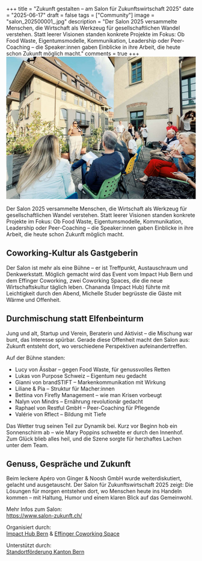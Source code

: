 +++
title = "Zukunft gestalten – am Salon für Zukunftswirtschaft 2025"
date = "2025-06-17"
draft = false
tags = ["Community"]
image = "salon_202500001_.jpg"
description = "Der Salon 2025 versammelte Menschen, die Wirtschaft als Werkzeug für gesellschaftlichen Wandel verstehen. Statt leerer Visionen standen konkrete Projekte im Fokus: Ob Food Waste, Eigentumsmodelle, Kommunikation, Leadership oder Peer-Coaching – die Speaker:innen gaben Einblicke in ihre Arbeit, die heute schon Zukunft möglich macht."
comments = true
+++
![Salon für Zukunftswirtschaft 2025](salon_202500001_.jpg "Salon für Zukunftswirtschaft 2025")

<div class="lead">Der Salon 2025 versammelte Menschen, die Wirtschaft als Werkzeug für gesellschaftlichen Wandel verstehen. Statt leerer Visionen standen konkrete Projekte im Fokus: Ob Food Waste, Eigentumsmodelle, Kommunikation, Leadership oder Peer-Coaching – die Speaker:innen gaben Einblicke in ihre Arbeit, die heute schon Zukunft möglich macht.</div>

## Coworking-Kultur als Gastgeberin

Der Salon ist mehr als eine Bühne – er ist Treffpunkt, Austauschraum und Denkwerkstatt. Möglich gemacht wird das Event vom Impact Hub Bern und dem Effinger Coworking, zwei Coworking Spaces, die die neue Wirtschaftskultur täglich leben. Chananda (Impact Hub) führte mit Leichtigkeit durch den Abend, Michelle Studer begrüsste die Gäste mit Wärme und Offenheit.

## Durchmischung statt Elfenbeinturm

Jung und alt, Startup und Verein, Beraterin und Aktivist – die Mischung war bunt, das Interesse spürbar. Gerade diese Offenheit macht den Salon aus: Zukunft entsteht dort, wo verschiedene Perspektiven aufeinandertreffen.

Auf der Bühne standen:

* Lucy von Ässbar – gegen Food Waste, für genussvolles Retten
* Lukas von Purpose Schweiz – Eigentum neu gedacht
* Gianni von brandSTIFT – Markenkommunikation mit Wirkung
* Liliane & Pia – Struktur für Macher:innen
* Bettina von Firefly Management – wie man Krisen vorbeugt
* Nalyn von Mindrs – Ernährung revolutionär gedacht
* Raphael von Restful GmbH – Peer-Coaching für Pflegende
* Valérie von Rflect – Bildung mit Tiefe

Das Wetter trug seinen Teil zur Dynamik bei. Kurz vor Beginn hob ein Sonnenschirm ab – wie Mary Poppins schwebte er durch den Innenhof. Zum Glück blieb alles heil, und die Szene sorgte für herzhaftes Lachen unter dem Team.

## Genuss, Gespräche und Zukunft

Beim leckere Apéro von Ginger & Noosh GmbH wurde weiterdiskutiert, gelacht und ausgetauscht. Der Salon für Zukunftswirtschaft 2025 zeigt: Die Lösungen für morgen entstehen dort, wo Menschen heute ins Handeln kommen – mit Haltung, Humor und einem klaren Blick auf das Gemeinwohl.

Mehr Infos zum Salon:\
https://www.salon-zukunft.ch/

Organisiert durch:\
[Impact Hub Bern](https://bern.impacthub.net/) & [Effinger Coworking Space](https://www.effinger.ch/)

[](https://www.effinger.ch/)Unterstützt durch:\
[Standortförderung Kanton Bern](https://www.berninvest.be.ch/en/start.html)
